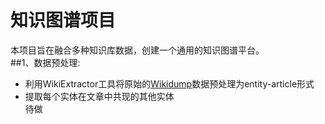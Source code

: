 # 知识图谱项目
本项目旨在融合多种知识库数据，创建一个通用的知识图谱平台。  
##1、数据预处理:    
* 利用WikiExtractor工具将原始的[Wikidump](https://dumps.wikimedia.org/)数据预处理为entity-article形式
* 提取每个实体在文章中共现的其他实体      
待做